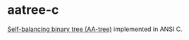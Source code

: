 # aatree-c
[Self-balancing binary tree (AA-tree)](https://en.wikipedia.org/wiki/AA_tree) implemented in ANSI C.

